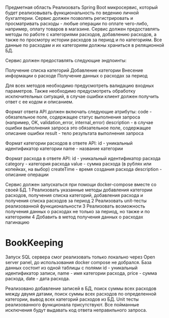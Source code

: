Предметная область
Реализовать Spring Boot микросервис, который будет реализовывать функциональность по ведению личной бухгалтерии.
Сервис должен позволять регистрировать и просматривать расходы - любые операции по оплате чего-либо, например, оплату товаров в магазине.
Сервис должен предоставлять методы по работе с категориями расходов, добавлению расходов, а также по просмотру истории расходов за период и по категориям.
Все данные по расходам и их категориям должны храниться в реляционной БД.

Сервис должен предоставлять следующие эндпоинты:

Получение списка категорий
Добавление категории
Внесение информации о расходе
Получение данных о расходах за период

Для всех методов необходимо предусмотреть валидацию входных параметров.
Также необходимо предусмотреть обработку исключительных ситуаций, в случае ошибки клиент должен получить ответ с ее кодом и описанием.

Формат ответа API должен включать следующие атрибуты:
code - обязательное поле, содержащее статус выполнения запроса (например, OK, validation_error, internal_error)
description - в случае ошибки выполнения запроса это обязательное поле, содержащее описание ошибки
result - тело результата выполнения запроса

Формат категории расходов в ответе API:
id - уникальный идентификатор категории
name - название категории

Формат расхода в ответе API:
id - уникальный идентификатор расхода
category - категория расхода
value - сумма расхода (в рублях или копейках, на выбор)
createTime - время создания расхода
description - описание операции

Сервис должен запускаться при помощи docker-compose вместе со своей БД.
1
Реализовать указанные методы добавления категории расходов, получения списка категорий, добавления расхода и получения списка расходов за период
2
Реализовать unit-тесты реализованной функциональности
3
Реализовать возможность получения данных о расходах не только за период, но также и по категориям
4
Добавить в метод получения данных о расходах пагинацию

# BookKeeping
Запуск SQL сервера смог реализовать только локально через Open server panel, до использования docker compose не добрался.
База данных состоит из одной таблицы с полями id - уникальный идентификатор записи, 
name - имя категории расхода, price - сумма расхода, date - дата расхода.

Реализовано добавление записей в БД, поиск суммы всех расходов между двумя датами, 
поиск суммы всех расходов по определенной категории, вывод всех категорий расходов из БД.
Unit тесты реализованного функционала присутствуют.
Все пойманные исключения будут выдавать код ответа неправильного запроса.
